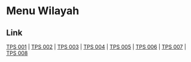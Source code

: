 # Menu Wilayah

## Link

[TPS 001](https://github.com/gigit-pemilu/pemilu-2024-71-sulawesi-utara/tree/main/pilpres/hitung-suara/sub/71-sulawesi-utara/sub/74-kota-kotamobagu/sub/02-kotamobagu-timur/sub/1007-motoboi-besar/sub/001-tps)
 | 
[TPS 002](https://github.com/gigit-pemilu/pemilu-2024-71-sulawesi-utara/tree/main/pilpres/hitung-suara/sub/71-sulawesi-utara/sub/74-kota-kotamobagu/sub/02-kotamobagu-timur/sub/1007-motoboi-besar/sub/002-tps)
 | 
[TPS 003](https://github.com/gigit-pemilu/pemilu-2024-71-sulawesi-utara/tree/main/pilpres/hitung-suara/sub/71-sulawesi-utara/sub/74-kota-kotamobagu/sub/02-kotamobagu-timur/sub/1007-motoboi-besar/sub/003-tps)
 | 
[TPS 004](https://github.com/gigit-pemilu/pemilu-2024-71-sulawesi-utara/tree/main/pilpres/hitung-suara/sub/71-sulawesi-utara/sub/74-kota-kotamobagu/sub/02-kotamobagu-timur/sub/1007-motoboi-besar/sub/004-tps)
 | 
[TPS 005](https://github.com/gigit-pemilu/pemilu-2024-71-sulawesi-utara/tree/main/pilpres/hitung-suara/sub/71-sulawesi-utara/sub/74-kota-kotamobagu/sub/02-kotamobagu-timur/sub/1007-motoboi-besar/sub/005-tps)
 | 
[TPS 006](https://github.com/gigit-pemilu/pemilu-2024-71-sulawesi-utara/tree/main/pilpres/hitung-suara/sub/71-sulawesi-utara/sub/74-kota-kotamobagu/sub/02-kotamobagu-timur/sub/1007-motoboi-besar/sub/006-tps)
 | 
[TPS 007](https://github.com/gigit-pemilu/pemilu-2024-71-sulawesi-utara/tree/main/pilpres/hitung-suara/sub/71-sulawesi-utara/sub/74-kota-kotamobagu/sub/02-kotamobagu-timur/sub/1007-motoboi-besar/sub/007-tps)
 | 
[TPS 008](https://github.com/gigit-pemilu/pemilu-2024-71-sulawesi-utara/tree/main/pilpres/hitung-suara/sub/71-sulawesi-utara/sub/74-kota-kotamobagu/sub/02-kotamobagu-timur/sub/1007-motoboi-besar/sub/008-tps)

